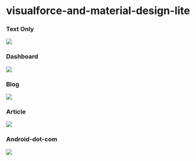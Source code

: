 # visualforce-and-material-design-lite

### Text Only
<img src="http://cdn-ak.f.st-hatena.com/images/fotolife/t/tyoshikawa1106/20150712/20150712123524.png" />

### Dashboard
<img src="http://cdn-ak.f.st-hatena.com/images/fotolife/t/tyoshikawa1106/20150712/20150712123556.png" />

### Blog
<img src="http://cdn-ak.f.st-hatena.com/images/fotolife/t/tyoshikawa1106/20150712/20150712123708.png" />

### Article
<img src="http://cdn-ak.f.st-hatena.com/images/fotolife/t/tyoshikawa1106/20150712/20150712123750.png" />

### Android-dot-com
<img src="http://cdn-ak.f.st-hatena.com/images/fotolife/t/tyoshikawa1106/20150712/20150712123815.png" />
